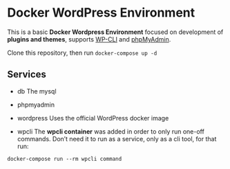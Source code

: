 # Docker WordPress Environment

This is a basic **Docker Wordpress Environment** focused on development of **plugins and themes**, supports [WP-CLI](https://wp-cli.org/) and [phpMyAdmin](https://www.phpmyadmin.net/).

Clone this repository, then run `docker-compose up -d`

## Services

- db 
The mysql

- phpmyadmin

- wordpress
Uses the official WordPress docker image

- wpcli
The **wpcli container** was added in order to only run one-off commands. Don’t need it to run as a service, only as a cli tool, for that run:

`docker-compose run --rm wpcli command`